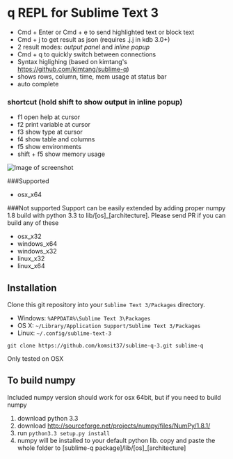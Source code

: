 # q REPL for Sublime Text 3

* Cmd + Enter or Cmd + e to send highlighted text or block text  
* Cmd + j to get result as json (requires .j.j in kdb 3.0+)
* 2 result modes: *output panel* and *inline popup*
* Cmd + q to quickly switch between connections 
* Syntax higlighing (based on kimtang's https://github.com/kimtang/sublime-q)  
* shows rows, column, time, mem usage at status bar  
* auto complete

### shortcut (hold shift to show output in inline popup)
<ul>
<li>f1 open help at cursor</li>
<li>f2 print variable at cursor</li>
<li>f3 show type at cursor</li>
<li>f4 show table and columns</li>
<li>f5 show environments</li>
<li>shift + f5 show memory usage</li>
</ul>

![Image of screenshot](https://github.com/komsit37/sublime-q-3/blob/master/resources/showcase.gif)

###Supported
* osx_x64

###Not supported
Support can be easily extended by adding proper numpy 1.8 build with python 3.3 to lib/[os]_[architecture]. Please send PR if you can build any of these
* osx_x32
* windows_x64
* windows_x32
* linux_x32
* linux_x64

## Installation

Clone this git repository into your `Sublime Text 3/Packages` directory. 

* Windows: `%APPDATA%\Sublime Text 3\Packages`
* OS X: `~/Library/Application Support/Sublime Text 3/Packages`
* Linux: `~/.config/sublime-text-3`

```
git clone https://github.com/komsit37/sublime-q-3.git sublime-q
```
Only tested on OSX

## To build numpy
Included numpy version should work for osx 64bit, but if you need to build numpy

1. download python 3.3
2. download http://sourceforge.net/projects/numpy/files/NumPy/1.8.1/
3. run `python3.3 setup.py install`
4. numpy will be installed to your default python lib. copy and paste the whole folder to [sublime-q package]/lib/[os]_[architecture]

